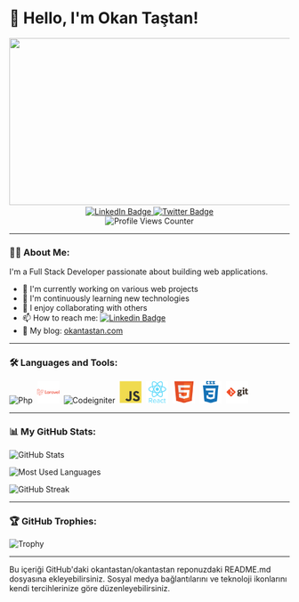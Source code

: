 # 👋 Hello, I'm Okan Taştan!

<div align="center">
  <img src="https://media.giphy.com/media/dWesBcTLavkZuG35MI/giphy.gif" width="600" height="300"/>
</div>

<div align="center">
  <a href="https://www.linkedin.com/in/okantastan" target="_blank">
    <img src="https://img.shields.io/badge/LinkedIn-blue?style=for-the-badge&logo=linkedin&logoColor=white" alt="LinkedIn Badge"/>
  </a>
  <a href="https://twitter.com/okantastann" target="_blank">
    <img src="https://img.shields.io/badge/Twitter-blue?style=for-the-badge&logo=twitter&logoColor=white" alt="Twitter Badge"/>
  </a>
</div>

<div align="center">
  <img src="https://komarev.com/ghpvc/?username=okantastan&style=flat-square&color=blue" alt="Profile Views Counter"/>
</div>

---

### 👨‍💻 About Me:

I'm a Full Stack Developer passionate about building web applications.

- 🔭 I'm currently working on various web projects
- 🌱 I'm continuously learning new technologies
- 👯 I enjoy collaborating with others
- 📫 How to reach me: [![Linkedin Badge](https://img.shields.io/badge/-okantastan-blue?style=flat&logo=Linkedin&logoColor=white)](https://www.linkedin.com/in/okantastan)
- 📝 My blog: [okantastan.com](https://okantastan.com)

---

### 🛠️ Languages and Tools:

<div>
  <img src="https://github.com/devicons/devicon/blob/master/icons/php/php-original-wordmark.svg" title="Php" alt="Php" width="40" height="40"/>&nbsp;
  <img src="https://github.com/devicons/devicon/blob/master/icons/laravel/laravel-original-wordmark.svg" title="Laravel" alt="Laravel" width="40" height="40"/>&nbsp;
  <img src="ttps://cdn.jsdelivr.net/gh/devicons/devicon@latest/icons/codeigniter/codeigniter-plain-wordmark.svg" title="Codeigniter" alt="Codeigniter" width="40" height="40"/>&nbsp;
  <img src="https://github.com/devicons/devicon/blob/master/icons/javascript/javascript-original.svg" title="JavaScript" alt="JavaScript" width="40" height="40"/>&nbsp;
  <img src="https://github.com/devicons/devicon/blob/master/icons/react/react-original-wordmark.svg" title="React" alt="React" width="40" height="40"/>&nbsp;
  <img src="https://github.com/devicons/devicon/blob/master/icons/html5/html5-original.svg" title="HTML5" alt="HTML" width="40" height="40"/>&nbsp;
  <img src="https://github.com/devicons/devicon/blob/master/icons/css3/css3-plain-wordmark.svg" title="CSS3" alt="CSS" width="40" height="40"/>&nbsp;
  <img src="https://github.com/devicons/devicon/blob/master/icons/git/git-original-wordmark.svg" title="Git" alt="Git" width="40" height="40"/>
</div>

---

### 📊 My GitHub Stats:

![GitHub Stats](https://github-readme-stats.vercel.app/api?username=okantastan&show_icons=true&theme=tokyonight)

![Most Used Languages](https://github-readme-stats.vercel.app/api/top-langs/?username=okantastan&layout=compact&theme=tokyonight)

![GitHub Streak](https://github-readme-streak-stats.herokuapp.com/?user=okantastan&theme=tokyonight)

---

### 🏆 GitHub Trophies:

![Trophy](https://github-profile-trophy.vercel.app/?username=okantastan&theme=onedark)

---

Bu içeriği GitHub'daki okantastan/okantastan reponuzdaki README.md dosyasına ekleyebilirsiniz. Sosyal medya bağlantılarını ve teknoloji ikonlarını kendi tercihlerinize göre düzenleyebilirsiniz.
